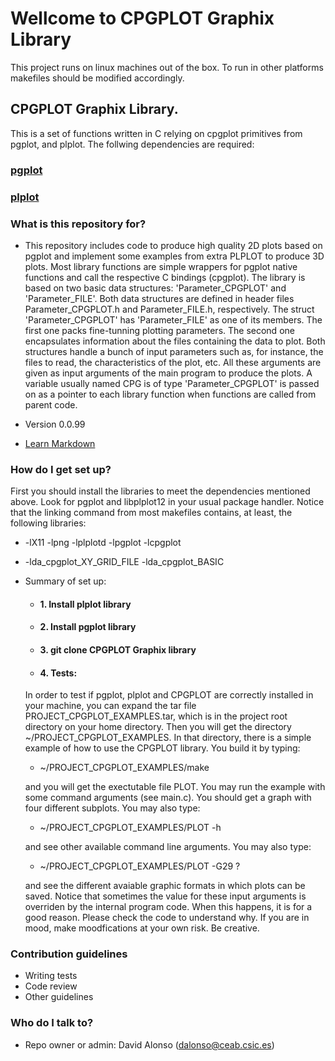 # Wellcome to CPGPLOT Graphix Library #

This project runs on linux machines out of the box. To run in other platforms makefiles should be modified accordingly.

## CPGPLOT Graphix Library.
This is a set of functions written in C relying on cpgplot primitives from pgplot, and plplot. The follwing dependencies are required:

### [pgplot](/http://www.astro.caltech.edu/~tjp/pgplot/)
### [plplot](http://plplot.sourceforge.net/)

### What is this repository for? ###

* This repository includes code to produce high quality 2D plots based on pgplot and implement some examples from extra PLPLOT to produce 3D plots. Most library functions are simple wrappers for pgplot native functions and call the respective C bindings (cpgplot). The library is based on two basic data structures: 'Parameter_CPGPLOT' and 'Parameter_FILE'.  Both data structures are defined in header files Parameter_CPGPLOT.h and Parameter_FILE.h, respectively. The struct 'Parameter_CPGPLOT' has 'Parameter_FILE' as one of its members. The first one packs fine-tunning plotting parameters. The second one encapsulates information about the files containing the data to plot. Both structures handle a bunch of input parameters such as, for instance, the files to read, the characteristics of the plot, etc. All these arguments are given as input arguments of the main program to produce the plots. A variable usually named CPG is of type 'Parameter_CPGPLOT' is passed on as a pointer to each library function when functions are called from parent code. 
  
* Version
0.0.99

* [Learn Markdown](https://bitbucket.org/tutorials/markdowndemo)

### How do I get set up? ###

First you should install the libraries to meet the dependencies mentioned above. Look for pgplot and libplplot12 in your usual package handler.
Notice that the linking command from most makefiles contains, at least, the following libraries:

* -lX11 -lpng -lplplotd -lpgplot -lcpgplot
* -lda_cpgplot_XY_GRID_FILE -lda_cpgplot_BASIC

* Summary of set up:
  
  + #### 1. Install plplot library
  + #### 2. Install pgplot library
  + #### 3. git clone CPGPLOT Graphix library
  + #### 4. Tests:
  In order to test if pgplot, plplot and CPGPLOT are correctly installed in your machine, you can expand the tar file PROJECT_CPGPLOT_EXAMPLES.tar, which is in the project root directory on your home directory. Then you will get the directory ~/PROJECT_CPGPLOT_EXAMPLES. In that directory, there is a simple example of how to use the CPGPLOT library. You build it by typing:

     + ~/PROJECT_CPGPLOT_EXAMPLES/make

     and you will get the exectutable file PLOT. You may run the example with some command arguments (see main.c). You should get a graph with four different subplots. You may also type:

     + ~/PROJECT_CPGPLOT_EXAMPLES/PLOT -h

     and see other available command line arguments. You may also type:

     + ~/PROJECT_CPGPLOT_EXAMPLES/PLOT -G29 ?

     and see the different avaiable graphic formats in which plots can be saved. Notice that sometimes the value for these input arguments is overriden by the internal program code. When this happens, it is for a good reason. Please check the code to understand why. If you are in mood, make moodfications at your own risk. Be creative.			       	   

### Contribution guidelines ###

* Writing tests
* Code review
* Other guidelines

### Who do I talk to? ###

* Repo owner or admin: David Alonso (<dalonso@ceab.csic.es>)